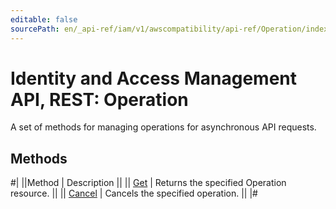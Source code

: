 ```yaml
---
editable: false
sourcePath: en/_api-ref/iam/v1/awscompatibility/api-ref/Operation/index.md
---
```


# Identity and Access Management API, REST: Operation

A set of methods for managing operations for asynchronous API requests.

## Methods

#|
||Method | Description ||
|| [Get](get.md) | Returns the specified Operation resource. ||
|| [Cancel](cancel.md) | Cancels the specified operation. ||
|#